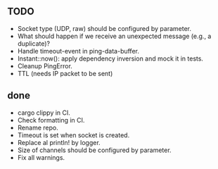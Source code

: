 ## TODO

- Socket type (UDP, raw) should be configured by parameter.
- What should happen if we receive an unexpected message (e.g., a duplicate)?
- Handle timeout-event in ping-data-buffer.
- Instant::now(): apply dependency inversion and mock it in tests.
- Cleanup PingError.
- TTL (needs IP packet to be sent)

## done

- cargo clippy in CI.
- Check formatting in CI.
- Rename repo.
- Timeout is set when socket is created.
- Replace al println! by logger.
- Size of channels should be configured by parameter.
- Fix all warnings.
